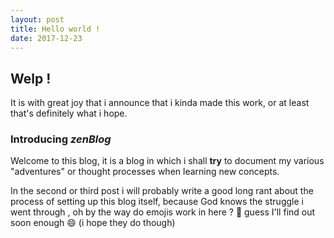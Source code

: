 ```yaml
---
layout: post
title: Hello world !
date: 2017-12-23
---
```


## Welp !

It is with great joy that i announce that i kinda made this work, or at least that's definitely
what i hope.


### Introducing *zenBlog*

Welcome to this blog, it is a blog in which i shall __try__ to document my various "adventures"
or thought processes when learning new concepts.

In the second or third post i will probably write a good long rant about the process of setting
up this blog itself, because God knows the struggle i went through , oh by the way do emojis
work in here ? :thinking: guess I'll find out soon enough :smile: (i hope they do though)
